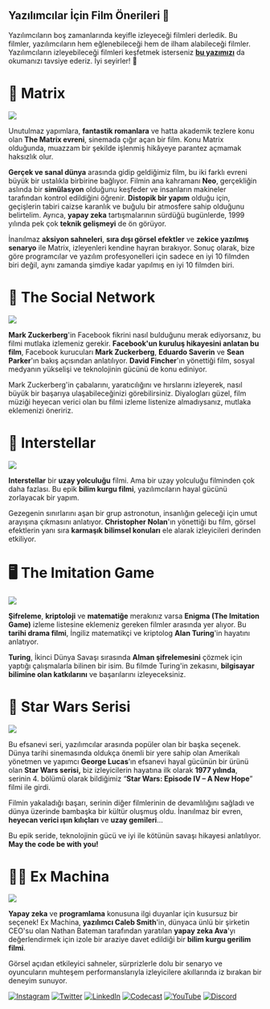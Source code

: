 ﻿## Yazılımcılar İçin Film Önerileri 🍿

Yazılımcıların boş zamanlarında keyifle izleyeceği filmleri derledik. Bu filmler, yazılımcıların hem eğlenebileceği hem de ilham alabileceği filmler. Yazılımcıların izleyebileceği filmleri keşfetmek isterseniz [**bu yazımızı**](https://coderspace.io/blog/yazilimcilar-icin-5-dizifilm-onerisi/) da okumanızı tavsiye ederiz. İyi seyirler! 🍿


# 🤖 Matrix

![](https://lh5.googleusercontent.com/nvyBharqb5K-_UqDUL1Qx0XC4ZiblejLUIOHj5YSYpGCF9ai4FCkZkE6xTMQL2iuRNQ7dXEPGB1SZtmM9jpsJip8PdTia2rj1fGIxsU1YumjslFYt541MO4e3NVTpo72bFGbwIOOL79sQyeMjzr1qYo)

  

Unutulmaz yapımlara, **fantastik romanlara** ve hatta akademik tezlere konu olan **The Matrix evreni**, sinemada çığır açan bir film. Konu Matrix olduğunda, muazzam bir şekilde işlenmiş hikâyeye parantez açmamak haksızlık olur.

  

**Gerçek ve sanal dünya** arasında gidip geldiğimiz film, bu iki farklı evreni büyük bir ustalıkla birbirine bağlıyor. Filmin ana kahramanı **Neo**, gerçekliğin aslında bir **simülasyon** olduğunu keşfeder ve insanların makineler tarafından kontrol edildiğini öğrenir. **Distopik bir yapım** olduğu için, geçişlerin tabiri caizse karanlık ve buğulu bir atmosfere sahip olduğunu belirtelim. Ayrıca, **yapay zeka** tartışmalarının sürdüğü bugünlerde, 1999 yılında pek çok **teknik gelişmeyi** de ön görüyor.

İnanılmaz **aksiyon sahneleri**, **sıra dışı görsel efektler** ve **zekice yazılmış senaryo** ile Matrix, izleyenleri kendine hayran bırakıyor. Sonuç olarak, bize göre programcılar ve yazılım profesyonelleri için sadece en iyi 10 filmden biri değil, aynı zamanda şimdiye kadar yapılmış en iyi 10 filmden biri.

  
  

# 👥 The Social Network

![](https://lh4.googleusercontent.com/JcGyI0ut4ZO2n3cjfiQnVbIfAfaqqdxnJqFphMuXAGs_uO8cJNq0wkwCmIaM_TXyyjEKmPGzmBuw657n8fsAGkhjtshcHct06LnxR5k7jdLuW0-w98iH2Zvcbl3OXJr4-RrF3R0FDllxt6TatI27JY4)

**Mark Zuckerberg**'in Facebook fikrini nasıl bulduğunu merak ediyorsanız, bu filmi mutlaka izlemeniz gerekir. **Facebook'un kuruluş hikayesini anlatan bu film**, Facebook kurucuları **Mark Zuckerberg**, **Eduardo Saverin** ve **Sean Parker**'ın bakış açısından anlatılıyor. **David Fincher**'ın yönettiği film, sosyal medyanın yükselişi ve teknolojinin gücünü de konu ediniyor.

  

Mark Zuckerberg'in çabalarını, yaratıcılığını ve hırslarını izleyerek, nasıl büyük bir başarıya ulaşabileceğinizi görebilirsiniz. Diyalogları güzel, film müziği heyecan verici olan bu filmi izleme listenize almadıysanız, mutlaka eklemenizi öneririz.

  
  # 🚀 Interstellar

![](https://lh4.googleusercontent.com/5ONJKj2HnJrcnXOu9E2oxaO0tUxvlqpFrQT844jOW11HLd_H_i3VP--UrBxgNfLaSudPYShId4Hc-AbaS66rfsi_AHHq1H53JNR68b5PR4xBYVopecWfrNutsdWBwYJsjX5QfeaWu5CcLn1Kgn4mrRo)

**Interstellar** bir **uzay yolculuğu** filmi. Ama bir uzay yolculuğu filminden çok daha fazlası. Bu epik **bilim kurgu filmi**, yazılımcıların hayal gücünü zorlayacak bir yapım.

  

Gezegenin sınırlarını aşan bir grup astronotun, insanlığın geleceği için umut arayışına çıkmasını anlatıyor. **Christopher Nolan**'ın yönettiği bu film, görsel efektlerin yanı sıra **karmaşık bilimsel konuları** ele alarak izleyicileri derinden etkiliyor.


# 🖥️ The Imitation Game

![](https://lh5.googleusercontent.com/Oa3wO3t-4kJVKBWj3qUY3QWZOAqza2VwngmSTQfJ2xyVKmFe485Y63Lv4jxrt7DLG5TRXGlfHYUqvKAftW9PAG9X8j1fMsGEBncMcvhSSaQhOF-8n0HVqwaEXNoh0L93dXdoa9OOGhzQM9TTsUyXRXI)

**Şifreleme**, **kriptoloji** ve **matematiğe** merakınız varsa **Enigma (The Imitation Game)** izleme listesine eklemeniz gereken filmler arasında yer alıyor. Bu **tarihi drama filmi**, İngiliz matematikçi ve kriptolog **Alan Turing**'in hayatını anlatıyor. 

**Turing**, İkinci Dünya Savaşı sırasında **Alman şifrelemesini** çözmek için yaptığı çalışmalarla bilinen bir isim. Bu filmde Turing'in zekasını, **bilgisayar bilimine olan katkılarını** ve başarılarını izleyeceksiniz.

  
  
# 🌟 Star Wars Serisi

![](https://lh6.googleusercontent.com/AaqOrqWhMhhfK0VwYRqDY132zEuYdVkZDjNdHKXYoHv4C2er-598iE8MJejr6vTaF4sRfGKVhb9GHOpsQVR4LIDMJ24kDh6JY6gLUst7yxbbZCz7vJ96h-AqyBffqtVYbfwiqExowJ6QjdTOibk_y20)

Bu efsanevi seri, yazılımcılar arasında popüler olan bir başka seçenek. Dünya tarihi sinemasında oldukça önemli bir yere sahip olan Amerikalı yönetmen ve yapımcı **George Lucas**’ın efsanevi hayal gücünün bir ürünü olan **Star Wars serisi,** biz izleyicilerin hayatına ilk olarak **1977 yılında**, serinin 4. bölümü olarak bildiğimiz “**Star Wars: Episode IV – A New Hope**” filmi ile girdi.

Filmin yakaladığı başarı, serinin diğer filmlerinin de devamlılığını sağladı ve dünya üzerinde bambaşka bir kültür oluşmuş oldu. İnanılmaz bir evren, **heyecan verici ışın kılıçları** ve **uzay gemileri**…

Bu epik seride, teknolojinin gücü ve iyi ile kötünün savaşı hikayesi anlatılıyor. **May the code be with you!**

  
 
# 🤖🔬 Ex Machina

![](https://lh4.googleusercontent.com/8Rl25PLE-879UCd98Y9S84noZ3IxF3eRbkjKWfhrrufI6ev7c_9oAYjO3jmTx6KwDI7ZV9HtlN3Q2ySUeKNYljRiN-2At5yZm0RmqID9Bc3kZeP_GR3XsVAXHDxy3uQ_G0M-o8HGDrI7OaGpm6bSXpU)

**Yapay zeka** ve **programlama** konusuna ilgi duyanlar için kusursuz bir seçenek! Ex Machina, **yazılımcı Caleb Smith**'in, dünyaca ünlü bir şirketin CEO'su olan Nathan Bateman tarafından yaratılan **yapay zeka Ava**'yı değerlendirmek için izole bir araziye davet edildiği bir **bilim kurgu gerilim filmi**.

Görsel açıdan etkileyici sahneler, sürprizlerle dolu bir senaryo ve oyuncuların muhteşem performanslarıyla izleyicilere akıllarında iz bırakan bir deneyim sunuyor.

[![Instagram](https://img.shields.io/badge/Instagram-%23E4405F.svg?&style=for-the-badge&logo=instagram&logoColor=white)](https://www.instagram.com/coderspaceio/)
[![Twitter](https://img.shields.io/badge/Twitter-%231DA1F2.svg?&style=for-the-badge&logo=twitter&logoColor=white)](https://twitter.com/coderspace_io/)
[![LinkedIn](https://img.shields.io/badge/LinkedIn-%230077B5.svg?&style=for-the-badge&logo=linkedin&logoColor=white)](https://www.linkedin.com/company/coderspace-io/)
[![Codecast](https://img.shields.io/badge/Codecast-%2381b71a.svg?&style=for-the-badge&logo=codecast&logoColor=white)](https://open.spotify.com/show/76XNB92UbdvDwTdeXDtzNF)
[![YouTube](https://img.shields.io/badge/YouTube-%23C4302b.svg?&style=for-the-badge&logo=YouTube&logoColor=white)](https://www.youtube.com/@coderspaceio)
[![Discord](https://img.shields.io/badge/Discord-%237289da.svg?&style=for-the-badge&logo=Discord&logoColor=white)](https://discord.com/invite/AW9Fw3yRU6)


